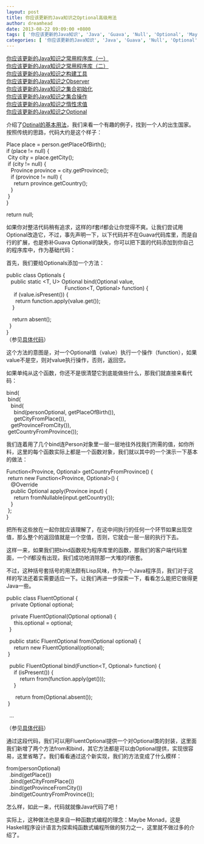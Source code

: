 ```yaml
---
layout: post
title: 你应该更新的Java知识之Optional高级用法
author: dreamhead
date: 2013-08-22 09:09:00 +0800
tags: [ '你应该更新的Java知识', 'Java', 'Guava', 'Null', 'Optional', 'Maybe_Monad' ]
categories: [ '你应该更新的Java知识', 'Java', 'Guava', 'Null', 'Optional', 'Maybe_Monad' ]
---
```


[你应该更新的Java知识之常用程序库（一）  
](http://dreamhead.blogbus.com/logs/226738702.html)[你应该更新的Java知识之常用程序库（二）  
](http://dreamhead.blogbus.com/logs/226738756.html)[你应该更新的Java知识之构建工具  
](http://dreamhead.blogbus.com/logs/227427912.html)[你应该更新的Java知识之Observer  
](http://dreamhead.blogbus.com/logs/231594181.html)[你应该更新的Java知识之集合初始化  
](http://dreamhead.blogbus.com/logs/232899025.html)[你应该更新的Java知识之集合操作  
](http://dreamhead.blogbus.com/logs/234113759.html)[你应该更新的Java知识之惰性求值  
](http://dreamhead.blogbus.com/logs/234741366.html)[你应该更新的Java知识之Optional](http://www.blogbus.com/logs/235329092.html)

介绍了[Optinal的基本用法](http://www.blogbus.com/logs/235329092.html)，我们来看一个有趣的例子，找到一个人的出生国家。按照传统的思路，代码大约是这个样子：

Place place = person.getPlaceOfBirth();  
if (place != null) {  
&nbsp;City city = place.getCity();  
&nbsp;if (city != null) {  
&nbsp; &nbsp;Province province = city.getProvince();  
&nbsp; &nbsp;if (province != null) {  
&nbsp; &nbsp; &nbsp;return province.getCountry();  
&nbsp; &nbsp;}  
&nbsp;}  
}

return null;

如果你对整洁代码稍有追求，这样的if套if都会让你觉得不爽。让我们尝试用Optional改造它，不过，事先声明一下，以下代码并不在Guava代码库里，而是自行的扩展，也是弥补Guava Optional的缺失，你可以把下面的代码添加到你自己的程序库中，作为基础代码：

首先，我们要给Optionals添加一个方法：

public class Optionals {  
&nbsp; &nbsp;public static \<T, U\> Optional&nbsp;bind(Optional value,  
&nbsp; &nbsp; &nbsp; &nbsp; &nbsp; &nbsp; &nbsp; &nbsp; &nbsp; &nbsp; &nbsp; &nbsp; &nbsp; &nbsp; &nbsp; &nbsp; &nbsp; &nbsp; &nbsp; &nbsp;Function\<T, Optional\> function) {  
&nbsp; &nbsp; &nbsp;if (value.isPresent()) {  
&nbsp; &nbsp; &nbsp; return function.apply(value.get());  
&nbsp; &nbsp; }

&nbsp; &nbsp; return absent();  
&nbsp; }  
}  
（参见[具体代码](https://github.com/dreamhead/jfun/blob/master/src/main/java/com/github/dreamhead/jfun/optional/Optionals.java)）

这个方法的意图是，对一个Optional值（value）执行一个操作（function），如果value不是空，则对value执行操作，否则，返回空。

如果单纯从这个函数，你还不是很清楚它到底能做些什么，那我们就直接来看代码：

bind(  
&nbsp;bind(  
&nbsp; &nbsp;bind(  
&nbsp; &nbsp; &nbsp;bind(personOptional, getPlaceOfBirth()), &nbsp; &nbsp; &nbsp; &nbsp; &nbsp; &nbsp; &nbsp; &nbsp; &nbsp; &nbsp; &nbsp; &nbsp; &nbsp;  
&nbsp; &nbsp; &nbsp;getCityFromPlace()),  
&nbsp; &nbsp;getProvinceFromCity()),  
&nbsp;getCountryFromProvince());

我们连着用了几个bind连Person对象里一层一层地往外找我们所需的值，如你所料，这里的每个函数实际上都是一个函数对象，我们就以其中的一个演示一下基本的做法：

Function\<Province, Optional\> getCountryFromProvince() {  
&nbsp;return new Function\<Province, Optional\>() {  
&nbsp; &nbsp;@Override  
&nbsp; &nbsp;public Optional apply(Province input) {  
&nbsp; &nbsp; &nbsp;return fromNullable(input.getCountry());  
&nbsp; &nbsp;}  
&nbsp;};  
}

把所有这些放在一起你就应该理解了，在这中间执行的任何一个环节如果出现空值，那么整个的返回值就是一个空值，否则，它就会一层一层的执行下去。

这样一来，如果我们把bind函数视为程序库里的函数，那我们的客户端代码里面，一个if都没有出现，我们成功地消除那一大堆的if嵌套。

不过，这种括号套括号的用法颇有Lisp风味，作为一个Java程序员，我们对于这样的写法还着实需要适应一下。让我们再进一步探索一下，看看怎么能把它做得更Java一些。

public class FluentOptional {  
&nbsp; &nbsp;private Optional optional;

&nbsp; &nbsp;private FluentOptional(Optional optional) {  
&nbsp; &nbsp; &nbsp;this.optional = optional;  
&nbsp; }

&nbsp; public static FluentOptional from(Optional optional) {  
&nbsp; &nbsp; &nbsp;return new FluentOptional(optional);  
&nbsp;}

&nbsp; public&nbsp;FluentOptional&nbsp;bind(Function\<T, Optional\> function) {  
&nbsp; &nbsp; &nbsp;if (isPresent()) {  
&nbsp; &nbsp; &nbsp; &nbsp; &nbsp;return from(function.apply(get()));  
&nbsp; &nbsp; &nbsp;}

&nbsp; &nbsp; &nbsp; return from(Optional.absent());  
&nbsp;}

&nbsp; ...

（参见[具体代码](https://github.com/dreamhead/jfun/blob/master/src/main/java/com/github/dreamhead/jfun/optional/FluentOptional.java)）

通过这段代码，我们可以用FluentOptional提供一个对Optional类的封装，这里面我们新增了两个方法from和bind，其它方法都是可以由Optional提供，实现很容易，这里省略了。我们看看通过这个新实现，我们的方法变成了什么模样：

from(personOptional)  
&nbsp; .bind(getPlace())  
&nbsp; .bind(getCityFromPlace())  
&nbsp; .bind(getProvinceFromCity())  
&nbsp; .bind(getCountryFromProvince());

怎么样，如此一来，代码就就像Java代码了吧！

实际上，这种做法也是来自一种函数式编程的理念：Maybe Monad，这是Haskell程序设计语言为探索纯函数式编程所做的努力之一，这里就不做过多的介绍了。


